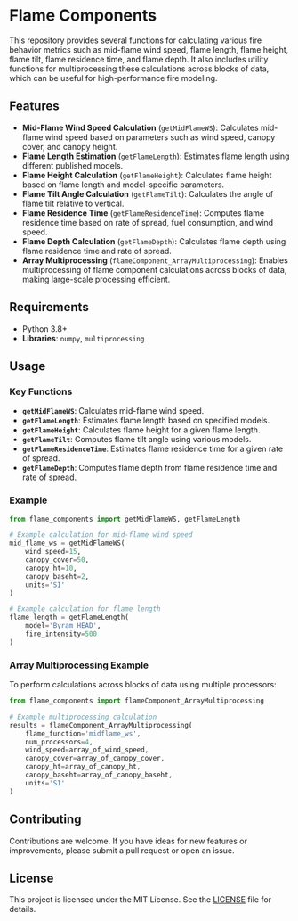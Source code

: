 
# Flame Components

This repository provides several functions for calculating various fire behavior metrics such as mid-flame wind speed, flame length, flame height, flame tilt, flame residence time, and flame depth. It also includes utility functions for multiprocessing these calculations across blocks of data, which can be useful for high-performance fire modeling.

## Features

- **Mid-Flame Wind Speed Calculation** (`getMidFlameWS`): Calculates mid-flame wind speed based on parameters such as wind speed, canopy cover, and canopy height.
- **Flame Length Estimation** (`getFlameLength`): Estimates flame length using different published models.
- **Flame Height Calculation** (`getFlameHeight`): Calculates flame height based on flame length and model-specific parameters.
- **Flame Tilt Angle Calculation** (`getFlameTilt`): Calculates the angle of flame tilt relative to vertical.
- **Flame Residence Time** (`getFlameResidenceTime`): Computes flame residence time based on rate of spread, fuel consumption, and wind speed.
- **Flame Depth Calculation** (`getFlameDepth`): Calculates flame depth using flame residence time and rate of spread.
- **Array Multiprocessing** (`flameComponent_ArrayMultiprocessing`): Enables multiprocessing of flame component calculations across blocks of data, making large-scale processing efficient.

## Requirements

- Python 3.8+
- **Libraries**: `numpy`, `multiprocessing`

## Usage

### Key Functions

- **`getMidFlameWS`**: Calculates mid-flame wind speed.
- **`getFlameLength`**: Estimates flame length based on specified models.
- **`getFlameHeight`**: Calculates flame height for a given flame length.
- **`getFlameTilt`**: Computes flame tilt angle using various models.
- **`getFlameResidenceTime`**: Estimates flame residence time for a given rate of spread.
- **`getFlameDepth`**: Computes flame depth from flame residence time and rate of spread.

### Example

```python
from flame_components import getMidFlameWS, getFlameLength

# Example calculation for mid-flame wind speed
mid_flame_ws = getMidFlameWS(
    wind_speed=15,
    canopy_cover=50,
    canopy_ht=10,
    canopy_baseht=2,
    units='SI'
)

# Example calculation for flame length
flame_length = getFlameLength(
    model='Byram_HEAD',
    fire_intensity=500
)
```

### Array Multiprocessing Example

To perform calculations across blocks of data using multiple processors:

```python
from flame_components import flameComponent_ArrayMultiprocessing

# Example multiprocessing calculation
results = flameComponent_ArrayMultiprocessing(
    flame_function='midflame_ws',
    num_processors=4,
    wind_speed=array_of_wind_speed,
    canopy_cover=array_of_canopy_cover,
    canopy_ht=array_of_canopy_ht,
    canopy_baseht=array_of_canopy_baseht,
    units='SI'
)
```

## Contributing

Contributions are welcome. If you have ideas for new features or improvements, please submit a pull request or open an issue.

## License

This project is licensed under the MIT License. See the [LICENSE](LICENSE) file for details.
